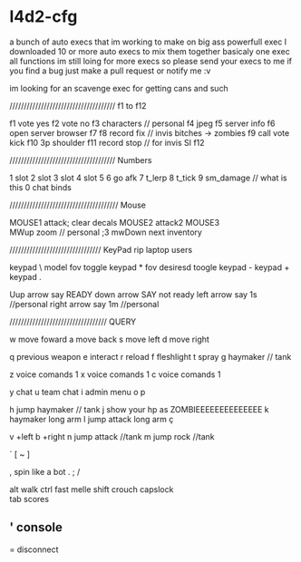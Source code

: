 # l4d2-cfg
 a bunch of auto execs that im working to make on big ass powerfull exec
 I downloaded 10 or more auto execs to mix them together 
 basicaly one exec all functions
 im still loing for more execs so please send your execs to me 
 if you find a bug just make a pull request or notify me :v

 im looking for an scavenge exec for getting cans and such

/////////////////////////////////////
f1 to f12

 f1 vote yes
 f2 vote no
 f3  characters // personal
 f4 jpeg
 f5 server info 
 f6 open server browser
 f7 
 f8 record fix // invis bitches -> zombies
 f9 call vote kick
 f10 3p shoulder
 f11 record stop // for invis SI
 f12

/////////////////////////////////////
Numbers

 1 slot 
 2 slot 
 3 slot
 4 slot
 5
 6 go afk
 7 t_lerp
 8 t_tick
 9 sm_damage // what is this
 0 chat binds

//////////////////////////////////////
Mouse

 MOUSE1 attack; clear decals
 MOUSE2 attack2
 MOUSE3  
 MWup zoom // personal ;3
 mwDown next inventory

////////////////////////////////
KeyPad rip laptop users

 keypad \ model fov toggle
 keypad * fov desiresd toogle
 keypad -
 keypad +
 keypad .

 Uup arrow   say READY
 down arrow  SAY not ready
 left arrow  say 1s //personal
 right arrow say 1m //personal

//////////////////////////////////
QUERY

 w move foward
 a move back
 s move left
 d move right

 q previous weapon
 e interact
 r reload
 f fleshlight
 t spray
 g haymaker // tank
 
 z voice comands 1
 x voice comands 1
 c voice comands 1

 y chat
 u team chat
 i admin menu
 o
 p

 h jump haymaker // tank
 j show your hp as ZOMBIEEEEEEEEEEEEEE
 k haymaker long arm
 l jump attack long arm
 ç

 v +left
 b +right 
 n jump attack //tank
 m jump rock //tank


 ´
 [
 ~
 ] 

 , spin like a bot
 .
 ; 
 /

 alt         walk
 ctrl       fast melle
 shift      crouch
 capslock  
 tab        scores


 ' console
 - 
 = disconnect
